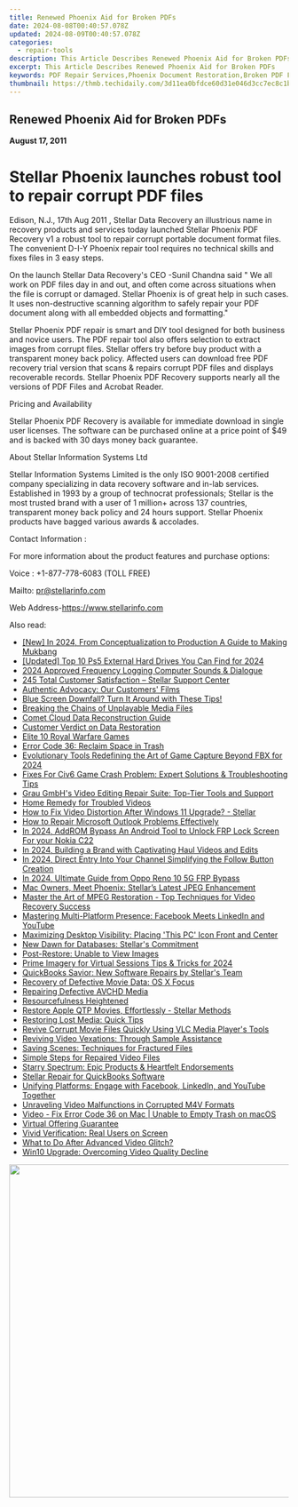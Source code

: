 ```yaml
---
title: Renewed Phoenix Aid for Broken PDFs
date: 2024-08-08T00:40:57.078Z
updated: 2024-08-09T00:40:57.078Z
categories:
  - repair-tools
description: This Article Describes Renewed Phoenix Aid for Broken PDFs
excerpt: This Article Describes Renewed Phoenix Aid for Broken PDFs
keywords: PDF Repair Services,Phoenix Document Restoration,Broken PDF Fixes,PDF Quality Enhancement,Optimized PDF Correction,Phoenix Aid for PDF Issues,Fix Broken PDF Documents with Phoenix
thumbnail: https://thmb.techidaily.com/3d11ea0bfdce60d31e046d3cc7ec8c1b61d6f034279f80cc4e3ae99fed7c13c0.jpg
---
```


## Renewed Phoenix Aid for Broken PDFs

**August 17, 2011**

# **Stellar Phoenix launches robust tool to repair corrupt PDF files**

Edison, N.J., 17th Aug 2011 , Stellar Data Recovery an illustrious name in recovery products and services today launched Stellar Phoenix PDF Recovery v1 a robust tool to repair corrupt portable document format files. The convenient D-I-Y Phoenix repair tool requires no technical skills and fixes files in 3 easy steps.

 On the launch Stellar Data Recovery's CEO -Sunil Chandna said " We all work on PDF files day in and out, and often come across situations when the file is corrupt or damaged. Stellar Phoenix is of great help in such cases. It uses non-destructive scanning algorithm to safely repair your PDF document along with all embedded objects and formatting."

 Stellar Phoenix PDF repair is smart and DIY tool designed for both business and novice users. The PDF repair tool also offers selection to extract images from corrupt files. Stellar offers try before buy product with a transparent money back policy. Affected users can download free PDF recovery trial version that scans & repairs corrupt PDF files and displays recoverable records. Stellar Phoenix PDF Recovery supports nearly all the versions of PDF Files and Acrobat Reader.

Pricing and Availability

 Stellar Phoenix PDF Recovery is available for immediate download in single user licenses. The software can be purchased online at a price point of $49 and is backed with 30 days money back guarantee.

About Stellar Information Systems Ltd

 Stellar Information Systems Limited is the only ISO 9001-2008 certified company specializing in data recovery software and in-lab services. Established in 1993 by a group of technocrat professionals; Stellar is the most trusted brand with a user of 1 million+ across 137 countries, transparent money back policy and 24 hours support. Stellar Phoenix products have bagged various awards & accolades.

Contact Information :

 For more information about the product features and purchase options:

 Voice : +1-877-778-6083 (TOLL FREE)

Mailto: <pr@stellarinfo.com>

 Web Address-<https://www.stellarinfo.com>


<ins class="adsbygoogle"
     style="display:block"
     data-ad-format="autorelaxed"
     data-ad-client="ca-pub-7571918770474297"
     data-ad-slot="1223367746"></ins>



<ins class="adsbygoogle"
     style="display:block"
     data-ad-client="ca-pub-7571918770474297"
     data-ad-slot="8358498916"
     data-ad-format="auto"
     data-full-width-responsive="true"></ins>

<span class="atpl-alsoreadstyle">Also read:</span>
<div><ul>
<li><a href="https://youtube-zero.techidaily.com/n-2024-from-conceptualization-to-production-a-guide-to-making-mukbang/"><u>[New] In 2024, From Conceptualization to Production  A Guide to Making Mukbang</u></a></li>
<li><a href="https://screen-capture.techidaily.com/updated-top-10-ps5-external-hard-drives-you-can-find-for-2024/"><u>[Updated] Top 10 Ps5 External Hard Drives You Can Find for 2024</u></a></li>
<li><a href="https://digital-screen-recording.techidaily.com/2024-approved-frequency-logging-computer-sounds-and-dialogue/"><u>2024 Approved  Frequency Logging  Computer Sounds & Dialogue</u></a></li>
<li><a href="https://data-wizards.techidaily.com/245-total-customer-satisfaction-stellar-support-center/"><u>245 Total Customer Satisfaction – Stellar Support Center</u></a></li>
<li><a href="https://data-wizards.techidaily.com/authentic-advocacy-our-customers-films/"><u>Authentic Advocacy: Our Customers' Films</u></a></li>
<li><a href="https://data-wizards.techidaily.com/1720672751491-blue-screen-downfall-turn-it-around-with-these-tips/"><u>Blue Screen Downfall? Turn It Around with These Tips!</u></a></li>
<li><a href="https://data-wizards.techidaily.com/breaking-the-chains-of-unplayable-media-files/"><u>Breaking the Chains of Unplayable Media Files</u></a></li>
<li><a href="https://data-wizards.techidaily.com/comet-cloud-data-reconstruction-guide/"><u>Comet Cloud Data Reconstruction Guide</u></a></li>
<li><a href="https://data-wizards.techidaily.com/customer-verdict-on-data-restoration/"><u>Customer Verdict on Data Restoration</u></a></li>
<li><a href="https://video-screen-grab.techidaily.com/elite-10-royal-warfare-games/"><u>Elite 10 Royal Warfare Games</u></a></li>
<li><a href="https://data-wizards.techidaily.com/error-code-36-reclaim-space-in-trash/"><u>Error Code 36: Reclaim Space in Trash</u></a></li>
<li><a href="https://screen-mirroring-recording.techidaily.com/evolutionary-tools-redefining-the-art-of-game-capture-beyond-fbx-for-2024/"><u>Evolutionary Tools Redefining the Art of Game Capture Beyond FBX for 2024</u></a></li>
<li><a href="https://win-answers.techidaily.com/fixes-for-civ6-game-crash-problem-expert-solutions-and-troubleshooting-tips/"><u>Fixes For Civ6 Game Crash Problem: Expert Solutions & Troubleshooting Tips</u></a></li>
<li><a href="https://data-wizards.techidaily.com/grau-gmbhs-video-editing-repair-suite-top-tier-tools-and-support/"><u>Grau GmbH's Video Editing Repair Suite: Top-Tier Tools and Support</u></a></li>
<li><a href="https://data-wizards.techidaily.com/home-remedy-for-troubled-videos/"><u>Home Remedy for Troubled Videos</u></a></li>
<li><a href="https://data-wizards.techidaily.com/how-to-fix-video-distortion-after-windows-11-upgrade-stellar/"><u>How to Fix Video Distortion After Windows 11 Upgrade? - Stellar</u></a></li>
<li><a href="https://win11.techidaily.com/how-to-repair-microsoft-outlook-problems-effectively/"><u>How to Repair Microsoft Outlook Problems Effectively</u></a></li>
<li><a href="https://android-frp.techidaily.com/in-2024-addrom-bypass-an-android-tool-to-unlock-frp-lock-screen-for-your-nokia-c22-by-drfone-android/"><u>In 2024, AddROM Bypass An Android Tool to Unlock FRP Lock Screen For your Nokia C22</u></a></li>
<li><a href="https://fox-boxes.techidaily.com/in-2024-building-a-brand-with-captivating-haul-videos-and-edits/"><u>In 2024, Building a Brand with Captivating Haul Videos and Edits</u></a></li>
<li><a href="https://youtube-zero.techidaily.com/24-direct-entry-into-your-channel-simplifying-the-follow-button-creation/"><u>In 2024, Direct Entry Into Your Channel  Simplifying the Follow Button Creation</u></a></li>
<li><a href="https://android-frp.techidaily.com/in-2024-ultimate-guide-from-oppo-reno-10-5g-frp-bypass-by-drfone-android/"><u>In 2024, Ultimate Guide from Oppo Reno 10 5G FRP Bypass</u></a></li>
<li><a href="https://data-wizards.techidaily.com/mac-owners-meet-phoenix-stellars-latest-jpeg-enhancement/"><u>Mac Owners, Meet Phoenix: Stellar’s Latest JPEG Enhancement</u></a></li>
<li><a href="https://data-wizards.techidaily.com/master-the-art-of-mpeg-restoration-top-techniques-for-video-recovery-success/"><u>Master the Art of MPEG Restoration - Top Techniques for Video Recovery Success</u></a></li>
<li><a href="https://data-wizards.techidaily.com/mastering-multi-platform-presence-facebook-meets-linkedin-and-youtube/"><u>Mastering Multi-Platform Presence: Facebook Meets LinkedIn and YouTube</u></a></li>
<li><a href="https://windows11.techidaily.com/maximizing-desktop-visibility-placing-this-pc-icon-front-and-center/"><u>Maximizing Desktop Visibility: Placing 'This PC' Icon Front and Center</u></a></li>
<li><a href="https://data-wizards.techidaily.com/new-dawn-for-databases-stellars-commitment/"><u>New Dawn for Databases: Stellar's Commitment</u></a></li>
<li><a href="https://data-wizards.techidaily.com/post-restore-unable-to-view-images/"><u>Post-Restore: Unable to View Images</u></a></li>
<li><a href="https://visual-screen-recording.techidaily.com/prime-imagery-for-virtual-sessions-tips-and-tricks-for-2024/"><u>Prime Imagery for Virtual Sessions  Tips & Tricks for 2024</u></a></li>
<li><a href="https://data-wizards.techidaily.com/quickbooks-savior-new-software-repairs-by-stellars-team/"><u>QuickBooks Savior: New Software Repairs by Stellar's Team</u></a></li>
<li><a href="https://data-wizards.techidaily.com/recovery-of-defective-movie-data-os-x-focus/"><u>Recovery of Defective Movie Data: OS X Focus</u></a></li>
<li><a href="https://data-wizards.techidaily.com/repairing-defective-avchd-media/"><u>Repairing Defective AVCHD Media</u></a></li>
<li><a href="https://data-wizards.techidaily.com/resourcefulness-heightened/"><u>Resourcefulness Heightened</u></a></li>
<li><a href="https://data-wizards.techidaily.com/restore-apple-qtp-movies-effortlessly-stellar-methods/"><u>Restore Apple QTP Movies, Effortlessly - Stellar Methods</u></a></li>
<li><a href="https://data-wizards.techidaily.com/restoring-lost-media-quick-tips/"><u>Restoring Lost Media: Quick Tips</u></a></li>
<li><a href="https://data-wizards.techidaily.com/revive-corrupt-movie-files-quickly-using-vlc-media-players-tools/"><u>Revive Corrupt Movie Files Quickly Using VLC Media Player's Tools</u></a></li>
<li><a href="https://data-wizards.techidaily.com/reviving-video-vexations-through-sample-assistance/"><u>Reviving Video Vexations: Through Sample Assistance</u></a></li>
<li><a href="https://data-wizards.techidaily.com/saving-scenes-techniques-for-fractured-files/"><u>Saving Scenes: Techniques for Fractured Files</u></a></li>
<li><a href="https://data-wizards.techidaily.com/simple-steps-for-repaired-video-files/"><u>Simple Steps for Repaired Video Files</u></a></li>
<li><a href="https://data-wizards.techidaily.com/starry-spectrum-epic-products-and-heartfelt-endorsements/"><u>Starry Spectrum: Epic Products & Heartfelt Endorsements</u></a></li>
<li><a href="https://data-wizards.techidaily.com/stellar-repair-for-quickbooks-software/"><u>Stellar Repair for QuickBooks Software</u></a></li>
<li><a href="https://data-wizards.techidaily.com/unifying-platforms-engage-with-facebook-linkedin-and-youtube-together/"><u>Unifying Platforms: Engage with Facebook, LinkedIn, and YouTube Together</u></a></li>
<li><a href="https://data-wizards.techidaily.com/unraveling-video-malfunctions-in-corrupted-m4v-formats/"><u>Unraveling Video Malfunctions in Corrupted M4V Formats</u></a></li>
<li><a href="https://data-wizards.techidaily.com/video-fix-error-code-36-on-mac-unable-to-empty-trash-on-macos/"><u>Video - Fix Error Code 36 on Mac | Unable to Empty Trash on macOS</u></a></li>
<li><a href="https://data-wizards.techidaily.com/virtual-offering-guarantee/"><u>Virtual Offering Guarantee</u></a></li>
<li><a href="https://data-wizards.techidaily.com/vivid-verification-real-users-on-screen/"><u>Vivid Verification: Real Users on Screen</u></a></li>
<li><a href="https://data-wizards.techidaily.com/what-to-do-after-advanced-video-glitch/"><u>What to Do After Advanced Video Glitch?</u></a></li>
<li><a href="https://data-wizards.techidaily.com/win10-upgrade-overcoming-video-quality-decline/"><u>Win10 Upgrade: Overcoming Video Quality Decline</u></a></li>
</ul></div>

<!-- affiliate ads begin -->
<a href="https://appsumo.8odi.net/c/5597632/2082526/7443" target="_top" id="2082526"><img src="//a.impactradius-go.com/display-ad/7443-2082526" border="0" alt="" width="1200" height="600"/></a><img height="0" width="0" src="https://appsumo.8odi.net/i/5597632/2082526/7443" style="position:absolute;visibility:hidden;" border="0" />
<!-- affiliate ads end -->